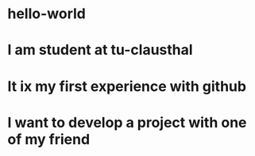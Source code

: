 # hello-world
# I am student at tu-clausthal 
# It ix my first experience with github 
# I want to develop a project with one of my friend 
